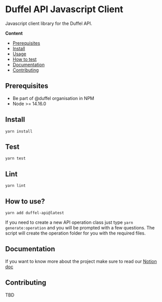 # Duffel API Javascript Client

Javascript client library for the Duffel API.

**Content**

- [Prerequisites](##prerequisites)
- [Install](##install)
- [Usage](##usage)
- [How to test](##test)
- [Documentation](##documentation)
- [Contributing](##contributing)

## Prerequisites

- Be part of @duffel organisation in NPM
- Node >= 14.16.0

## Install

`yarn install`

## Test

`yarn test`

## Lint

`yarn lint`

## How to use?

```
yarn add duffel-api@latest
```

If you need to create a new API operation class just type `yarn generate:operation` and you will be prompted with a few questions. The script will create the operation folder for you with the required files.

## Documentation

If you want to know more about the project make sure to read our [Notion doc](https://www.notion.so/duffel/JS-Client-Library-Guides-c168653f674f4d768f08e8ba392702e5)

## Contributing

TBD
